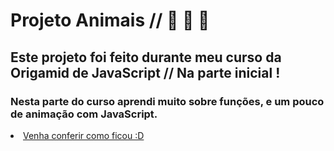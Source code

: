 # Projeto Animais // 🐒 🐯 🦁

## Este projeto foi feito durante meu curso da Origamid de JavaScript // Na parte inicial !
### Nesta parte do curso aprendi muito sobre funções, e um pouco de animação com JavaScript.

 <li><a href="https://animated-sprinkles-88acee.netlify.app/">Venha conferir como ficou :D</a></li>
